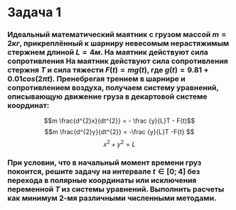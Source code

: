 # Задача 1
### Идеальный математический маятник с грузом массой $m = 2кг$, прикреплённый к шарниру невесомым нерастяжимым стержнем длиной $L = 4 м$. На маятник действуют сила сопротивления На маятник действуют сила сопротивления стержня $T$ и сила тяжести $F (t) = mg(t)$, где $g(t) = 9.81 + 0.01 cos (2πt)$. Пренебрегая трением в шарнире и сопротивлением воздуха, получаем систему уравнений, описывающую движение груза в декартовой системе координат:

$$m \frac{d^{2}x}{dt^{2}} = - \frac {y}{L}T - F(t)$$
$$m \frac{d^{2}y}{dt^{2}} = -\frac {y}{L}T -F{t} $$
$$x^{2} + y^{2} = L$$

### При условии, что в начальный момент времени груз покоится, решите задачу на интервале $t ∈ [0; 4]$ без перехода в полярные координаты или исключения переменной $T$ из системы уравнений. Выполнить расчеты как минимум 2-мя различными численными методами.
